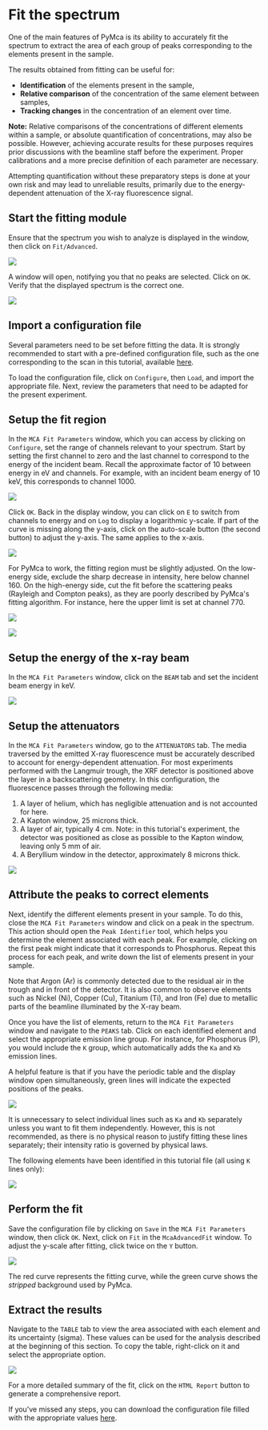 # Fit the spectrum

One of the main features of PyMca is its ability to accurately fit the spectrum to extract the area of each group of peaks corresponding to the elements present in the sample.

The results obtained from fitting can be useful for:
- **Identification** of the elements present in the sample,
- **Relative comparison** of the concentration of the same element between samples,
- **Tracking changes** in the concentration of an element over time.

**Note:** Relative comparisons of the concentrations of different elements within a sample, or absolute quantification of concentrations, may also be possible. However, achieving accurate results for these purposes requires prior discussions with the beamline staff before the experiment. Proper calibrations and a more precise definition of each parameter are necessary.

Attempting quantification without these preparatory steps is done at your own risk and may lead to unreliable results, primarily due to the energy-dependent attenuation of the X-ray fluorescence signal.


## Start the fitting module

Ensure that the spectrum you wish to analyze is displayed in the window, then click on `Fit/Advanced`.

![](images/fit-data-start.png)

A window will open, notifying you that no peaks are selected. Click on `OK`. Verify that the displayed spectrum is the correct one.

![](images/fit-data-no-peaks.png)

## Import a configuration file

Several parameters need to be set before fitting the data. It is strongly recommended to start with a pre-defined configuration file, such as the one corresponding to the scan in this tutorial, available [here](../../../_static/xrf/pymca/config_xrf_1elem_start.cfg).

To load the configuration file, click on `Configure`, then `Load`, and import the appropriate file. Next, review the parameters that need to be adapted for the present experiment.

## Setup the fit region

In the `MCA Fit Parameters` window, which you can access by clicking on `Configure`, set the range of channels relevant to your spectrum. Start by setting the first channel to zero and the last channel to correspond to the energy of the incident beam. Recall the approximate factor of 10 between energy in eV and channels. For example, with an incident beam energy of 10 keV, this corresponds to channel 1000.

![](images/fit-data-first-limits.png)

Click `OK`. Back in the display window, you can click on `E` to switch from channels to energy and on `Log` to display a logarithmic y-scale. If part of the curve is missing along the y-axis, click on the auto-scale button (the second button) to adjust the y-axis. The same applies to the x-axis.

![](images/fit-data-log.png)

For PyMca to work, the fitting region must be slightly adjusted. On the low-energy side, exclude the sharp decrease in intensity, here below channel 160. On the high-energy side, cut the fit before the scattering peaks (Rayleigh and Compton peaks), as they are poorly described by PyMca's fitting algorithm. For instance, here the upper limit is set at channel 770.

![](images/fit-data-first-last-channels.png)

![](images/fit-data-before-fit.png)

## Setup the energy of the x-ray beam

In the `MCA Fit Parameters` window, click on the `BEAM` tab and set the incident beam energy in keV.

![](images/fit-data-incident-beam.png)

## Setup the attenuators

In the `MCA Fit Parameters` window, go to the `ATTENUATORS` tab. The media traversed by the emitted X-ray fluorescence must be accurately described to account for energy-dependent attenuation. For most experiments performed with the Langmuir trough, the XRF detector is positioned above the layer in a backscattering geometry. In this configuration, the fluorescence passes through the following media:
1. A layer of helium, which has negligible attenuation and is not accounted for here.
2. A Kapton window, 25 microns thick.
3. A layer of air, typically 4 cm. Note: in this tutorial's experiment, the detector was positioned as close as possible to the Kapton window, leaving only 5 mm of air.
4. A Beryllium window in the detector, approximately 8 microns thick.

![](images/fit-data-attenuators.png)

## Attribute the peaks to correct elements

Next, identify the different elements present in your sample. To do this, close the `MCA Fit Parameters` window and click on a peak in the spectrum. This action should open the `Peak Identifier` tool, which helps you determine the element associated with each peak. For example, clicking on the first peak might indicate that it corresponds to Phosphorus. Repeat this process for each peak, and write down the list of elements present in your sample.

Note that Argon (Ar) is commonly detected due to the residual air in the trough and in front of the detector. It is also common to observe elements such as Nickel (Ni), Copper (Cu), Titanium (Ti), and Iron (Fe) due to metallic parts of the beamline illuminated by the X-ray beam.

Once you have the list of elements, return to the `MCA Fit Parameters` window and navigate to the `PEAKS` tab. Click on each identified element and select the appropriate emission line group. For instance, for Phosphorus (P), you would include the `K` group, which automatically adds the `Ka` and `Kb` emission lines.

A helpful feature is that if you have the periodic table and the display window open simultaneously, green lines will indicate the expected positions of the peaks.

![](images/fit-data-select-p.png)

It is unnecessary to select individual lines such as `Ka` and `Kb` separately unless you want to fit them independently. However, this is not recommended, as there is no physical reason to justify fitting these lines separately; their intensity ratio is governed by physical laws.

The following elements have been identified in this tutorial file (all using `K` lines only):

![](images/fit-data-all-elements.png)

## Perform the fit

Save the configuration file by clicking on `Save` in the `MCA Fit Parameters` window, then click `OK`. Next, click on `Fit` in the `McaAdvancedFit` window. To adjust the y-scale after fitting, click twice on the `Y` button.

![](images/fit-data-done.png)

The red curve represents the fitting curve, while the green curve shows the *stripped* background used by PyMca.

## Extract the results

Navigate to the `TABLE` tab to view the area associated with each element and its uncertainty (sigma). These values can be used for the analysis described at the beginning of this section. To copy the table, right-click on it and select the appropriate option.

![](images/fit-data-table.png)

For a more detailed summary of the fit, click on the `HTML Report` button to generate a comprehensive report.

If you’ve missed any steps, you can download the configuration file filled with the appropriate values [here](../../../_static/xrf/pymca/config_xrf_1elem_finish.cfg).

